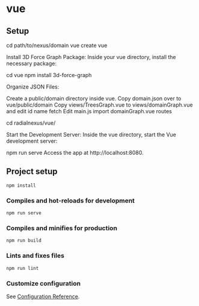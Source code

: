 # vue
## Setup

cd path/to/nexus/domain
vue create vue

Install 3D Force Graph Package:
Inside your vue directory, install the necessary package:

cd vue
npm install 3d-force-graph

Organize JSON Files:

Create a public/domain directory inside vue.
Copy domain.json over to vue/public/domain
Copy views/TreesGraph.vue to views/domainGraph.vue and edit
	id
	name
	fetch
Edit main.js
	import domainGraph.vue
	routes

cd radialnexus/vue/

Start the Development Server:
Inside the vue directory, start the Vue development server:

npm run serve
Access the app at http://localhost:8080.



## Project setup
```
npm install
```

### Compiles and hot-reloads for development
```
npm run serve
```

### Compiles and minifies for production
```
npm run build
```

### Lints and fixes files
```
npm run lint
```

### Customize configuration
See [Configuration Reference](https://cli.vuejs.org/config/).
